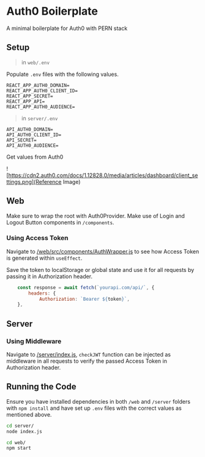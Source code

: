 # Auth0 Boilerplate

A minimal boilerplate for Auth0 with PERN stack

## Setup

> in `web/.env`

Populate `.env` files with the following values.

```env
REACT_APP_AUTH0_DOMAIN=
REACT_APP_AUTH0_CLIENT_ID=
REACT_APP_SECRET=
REACT_APP_API=
REACT_APP_AUTH0_AUDIENCE=
```

> in `server/.env`

```env
API_AUTH0_DOMAIN=
API_AUTH0_CLIENT_ID=
API_SECRET=
API_AUTH0_AUDIENCE=
```

Get values from Auth0

![https://cdn2.auth0.com/docs/1.12828.0/media/articles/dashboard/client_settings.png](Reference Image)

## Web

Make sure to wrap the root with Auth0Provider. Make use of Login and Logout Button components in `/components`.

### Using Access Token

Navigate to [/web/src/components/AuthWrapper.js](/web/src/components/AuthWrapper.js) to see how Access Token is generated within `useEffect`.

Save the token to localStorage or global state and use it for all requests by passing it in Authorization header.

```js
    const response = await fetch(`yourapi.com/api/`, {
        headers: {
            Authorization: `Bearer ${token}`,
    },
```

## Server

### Using Middleware

Navigate to [/server/index.js](/server/index.js), `checkJWT` function can be injected as middleware in all requests to verify the passed Access Token in Authorization header.

## Running the Code

Ensure you have installed dependencies in both `/web` and `/server` folders with `npm install` and have set up `.env` files with the correct values as mentioned above.

```bash
cd server/
node index.js
```

```bash
cd web/
npm start
```